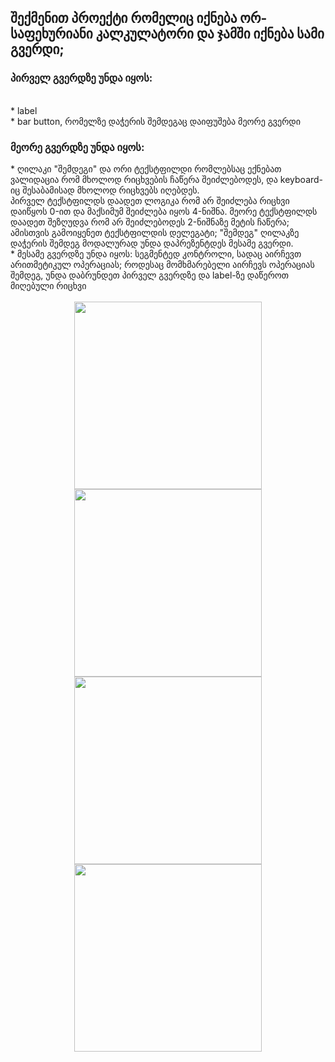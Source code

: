 <h2> შექმენით პროექტი რომელიც იქნება ორ-საფეხურიანი კალკულატორი და ჯამში იქნება სამი გვერდი; </h2>
<h3> პირველ გვერდზე უნდა იყოს: </h3> </br>
* label </br>
* bar button, რომელზე დაჭერის შემდეგაც დაიფუშება მეორე გვერდი </br>
<h3> მეორე გვერდზე უნდა იყოს: </h3>
* ღილაკი "შემდეგი" და ორი ტექსტფილდი რომლებსაც ექნებათ ვალიდაცია რომ მხოლოდ რიცხვების ჩაწერა შეიძლებოდეს, და keyboard-იც შესაბამისად მხოლოდ რიცხვებს იღებდეს. </br>
პირველ ტექსტფილდს დაადეთ ლოგიკა რომ არ შეიძლება რიცხვი დაიწყოს 0-ით და მაქსიმუმ შეიძლება იყოს 4-ნიშნა. მეორე ტექსტფილდს დაადეთ შეზღუდვა რომ არ შეიძლებოდეს 2-ნიშნაზე მეტის ჩაწერა; </br>
ამისთვის გამოიყენეთ ტექსტფილდის დელეგატი; "შემდეგ" ღილაკზე დაჭერის შემდეგ მოდალურად უნდა დაპრეზენტდეს მესამე გვერდი. </br>
* მესამე გვერდზე უნდა იყოს: სეგმენტედ კონტროლი, სადაც აირჩევთ არითმეტიკულ ოპერაციას; როდესაც მომხმარებელი აირჩევს ოპერაციას შემდეგ, უნდა დაბრუნდეთ პირველ გვერდზე და label-ზე დაწეროთ მიღებული რიცხვი
</br>
</br>
<div align="center">
  <img src="https://github.com/MuselianiMariami/UiKit-18/assets/137683336/29cec5df-ae61-4177-a9ca-90296abfa272" width="300">
  <img src="https://github.com/MuselianiMariami/UiKit-18/assets/137683336/80ccf198-6ff6-47dd-8c57-49230fbdd6b8" width="300"> </br>
  <img src="https://github.com/MuselianiMariami/UiKit-18/assets/137683336/fa419bf0-9eb6-45a3-ad63-73e9118b66c1" width="300">
  <img src="https://github.com/MuselianiMariami/UiKit-18/assets/137683336/7f8eda25-4bc5-420d-957c-451dc4319765" width="300">
</div>

